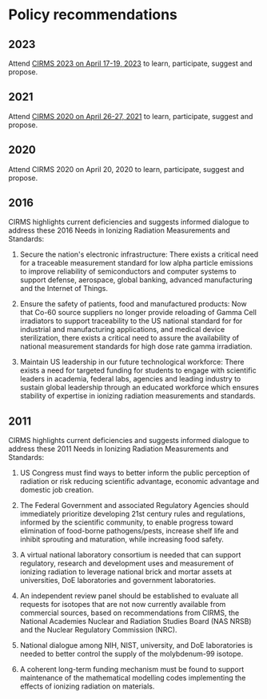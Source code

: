 # Policy recommendations

## 2023

Attend [CIRMS 2023 on April 17-19, 2023](https://cirms.org/cirms-meeting/) to
learn, participate, suggest and propose.

## 2021

Attend [CIRMS 2020 on April 26-27, 2021](https://cirms.org/2021-cirms-meeting)
to learn, participate, suggest and propose.

## 2020

Attend CIRMS 2020 on April 20, 2020 to learn, participate, suggest and propose.

## 2016

CIRMS highlights current deficiencies and suggests informed dialogue to address
these 2016 Needs in Ionizing Radiation Measurements and Standards:

1. Secure the nation's electronic infrastructure: There exists a critical need
   for a traceable measurement standard for low alpha particle emissions to
   improve reliability of semiconductors and computer systems to support
   defense, aerospace, global banking, advanced manufacturing and the Internet
   of Things.

2. Ensure the safety of patients, food and manufactured products: Now that Co-60
   source suppliers no longer provide reloading of Gamma Cell irradiators to
   support traceability to the US national standard for for industrial and
   manufacturing applications, and medical device sterilization, there exists a
   critical need to assure the availability of national measurement standards
   for high dose rate gamma irradiation.

3. Maintain US leadership in our future technological workforce: There exists a
   need for targeted funding for students to engage with scientific leaders in
   academia, federal labs, agencies and leading industry to sustain global
   leadership through an educated workforce which ensures stability of expertise
   in ionizing radiation measurements and standards.

## 2011

CIRMS highlights current deficiencies and suggests informed dialogue to address
these 2011 Needs in Ionizing Radiation Measurements and Standards:

1. US Congress must find ways to better inform the public perception of
   radiation or risk reducing scientific advantage, economic advantage and
   domestic job creation.

2. The Federal Government and associated Regulatory Agencies should immediately
   prioritize developing 21st century rules and regulations, informed by the
   scientific community, to enable progress toward elimination of food-borne
   pathogens/pests, increase shelf life and inhibit sprouting and maturation,
   while increasing food safety.

3. A virtual national laboratory consortium is needed that can support
   regulatory, research and development uses and measurement of ionizing
   radiation to leverage national brick and mortar assets at universities, DoE
   laboratories and government laboratories.

4. An independent review panel should be established to evaluate all requests
   for isotopes that are not now currently available from commercial sources,
   based on recommendations from CIRMS, the National Academies Nuclear and
   Radiation Studies Board (NAS NRSB) and the Nuclear Regulatory Commission
   (NRC).

5. National dialogue among NIH, NIST, university, and DoE laboratories is needed
   to better control the supply of the molybdenum-99 isotope.

6. A coherent long-term funding mechanism must be found to support maintenance
   of the mathematical modelling codes implementing the effects of ionizing
   radiation on materials.
